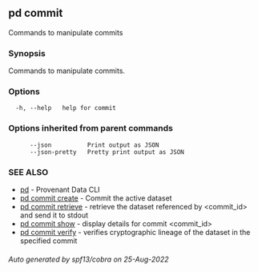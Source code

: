 ## pd commit

Commands to manipulate commits

### Synopsis

Commands to manipulate commits.

### Options

```
  -h, --help   help for commit
```

### Options inherited from parent commands

```
      --json          Print output as JSON
      --json-pretty   Pretty print output as JSON
```

### SEE ALSO

* [pd](/docs/commands/pd.html)	 - Provenant Data CLI
* [pd commit create](/docs/commands/pd_commit_create.html)	 - Commit the active dataset
* [pd commit retrieve](/docs/commands/pd_commit_retrieve.html)	 - retrieve the dataset referenced by <commit_id> and send it to stdout
* [pd commit show](/docs/commands/pd_commit_show.html)	 - display details for commit <commit_id>
* [pd commit verify](/docs/commands/pd_commit_verify.html)	 - verifies cryptographic lineage of the dataset in the specified commit

###### Auto generated by spf13/cobra on 25-Aug-2022
